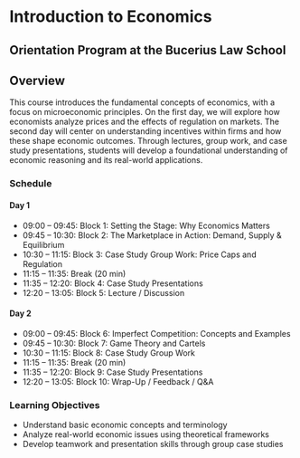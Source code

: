 # Introduction to Economics
## Orientation Program at the Bucerius Law School

## Overview
This course introduces the fundamental concepts of economics, with a focus on microeconomic principles. On the first day, we will explore how economists analyze prices and the effects of regulation on markets. The second day will center on understanding incentives within firms and how these shape economic outcomes. Through lectures, group work, and case study presentations, students will develop a foundational understanding of economic reasoning and its real-world applications.

### Schedule

#### Day 1

- 09:00 – 09:45: Block 1: Setting the Stage: Why Economics Matters  
- 09:45 – 10:30: Block 2: The Marketplace in Action: Demand, Supply & Equilibrium
- 10:30 – 11:15: Block 3: Case Study Group Work: Price Caps and Regulation
- 11:15 – 11:35: Break (20 min)
- 11:35 – 12:20: Block 4: Case Study Presentations
- 12:20 – 13:05: Block 5: Lecture / Discussion

#### Day 2

- 09:00 – 09:45: Block 6: Imperfect Competition: Concepts and Examples
- 09:45 – 10:30: Block 7: Game Theory and Cartels
- 10:30 – 11:15: Block 8: Case Study Group Work
- 11:15 – 11:35: Break (20 min)
- 11:35 – 12:20: Block 9: Case Study Presentations
- 12:20 – 13:05: Block 10: Wrap-Up / Feedback / Q&A

### Learning Objectives
- Understand basic economic concepts and terminology
- Analyze real-world economic issues using theoretical frameworks
- Develop teamwork and presentation skills through group case studies